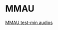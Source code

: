 # MMAU

[MMAU test-min audios](https://drive.google.com/file/d/1fERNIyTa0HWry6iIG1X-1ACPlUlhlRWA/view?usp=sharing)
